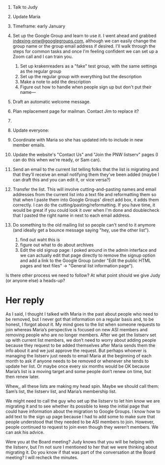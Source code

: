 
1. Talk to Judy
2. Update Maria



1.  Timeframe: early January
    
2.  Set up the Google Group and learn to use it. I went ahead and grabbed [indexing-pnw@googlegroups.com](mailto:indexing-pnw@googlegroups.com), although we can easily change the group name or the group email address if desired. I'll walk through the steps for common tasks and once I'm feeling confident we can set up a Zoom call and I can train you. 
	1. Set up krakenreaders as a "fake" test group, with the same settings as the regular group
	2. Set up the regular group with everything but the description
	3. Make a note to add the description
	4. Figure out how to handle when people sign up but don't put their name—
3. Draft an automatic welcome message. 
4. Plan replacement page for mailman. Contact Jim to replace it? 
5. 
6.  Update everyone:

1.  Coordinate with Maria so she has updated info to include in new member emails.
2.  Update the website's "Contact Us" and "Join the PNW listserv" pages (I can do this when we're ready, or Sam can).
3.  Send an email to the current list telling folks that the list is migrating and that they'll receive an email notifying them they've been added (maybe I can draft this and you can edit it, or vice versa?)  
    

1.  Transfer the list. This will involve cutting-and-pasting names and email addresses from the current list into a text file and reformatting them so that when I paste them into Google Groups' direct add box, it adds them correctly. I can do the cutting/pasting/reformatting. If you have time, it would be great if you could look it over when I'm done and doublecheck that I pasted the right name in next to each email address.  
    
2.  Do something to the old mailing list so people can't send to it anymore (and ideally get a bounce message saying "hey, use the other list").  
	1. find out waht this is
	2. figure out what to do about archives
	3. Edit the old signup page: I poked around in the admin interface and we can actually edit that page directly to remove the signup option and add a link to the Google Group (under "Edit the public HTML pages and text files" -> "General list information page").
	    

Is there other process we need to follow? At what point should we give Judy (or anyone else) a heads-up?


# Her reply

As I said, I thought I talked with Maria in the past about people who need to be removed, but I never got that information on a regular basis and, to be honest, I forgot about it.  My mind goes to the list when someone requests to join whereas Maria’s perspective is focused on new ASI members and removing people who are no longer members.  After we get the listserv set up with current list members, we don’t need to worry about adding people because they request to be added themselves after Maria sends them the info about it and we just approve the request.  But perhaps whoever is managing the listserv just needs to email Maria at the beginning of each month to ask if anyone needs to be removed or whenever she tends to update her list.  Or maybe once every six months would be OK because Maria’s list is a moving target and some people don’t renew on time, but then renew later. 

Whew,, all these lists are making my head spin.  Maybe we should call them:  Sam’s list, the listserv list, and Maria’s membership list.

We might need to call the guy who set up the listserv to let him know we are migrating it and to see whether its possible to keep the initial page that could have information about the migration to Google Groups.  I know how to add text to the sign up page because I had to add some to make sure that people understood that they needed to be ASI members to join.  However, people continued to request to join even though they weren’t members.  We can ask his advice. 


Were you at the Board meeting?  Judy knows that you will be helping with the listserv, but I’m not sure I mentioned to her that we were thinking about migrating it.  Do you know if that was part of the conversation at the Board meeting?  I will recheck the minutes.
